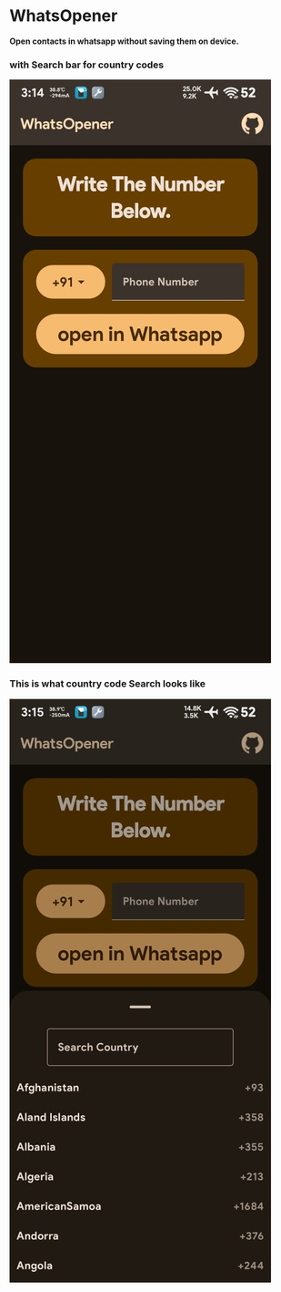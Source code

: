 # WhatsOpener
**Open contacts in whatsapp without saving them on device.**
### with Search bar for country codes

![image](/Miscellaneous/screenshot1.jpg)

### This is what country code Search looks like


![image2](/Miscellaneous/screenshot2.jpg)
